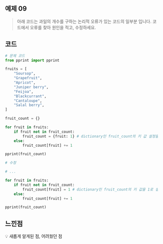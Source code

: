 ## 예제 09

> 아래 코드는 과일의 개수를 구하는 논리적 오류가 있는 코드의 일부분 입니다.
> 코드에서 오류를 찾아 원인을 적고, 수정하세요.

## 코드

```python
# 문제 코드
from pprint import pprint

fruits = [
    "Soursop",
    "Grapefruit",
    "Apricot",
    "Juniper berry",
    "Feijoa",
    "Blackcurrant",
    "Cantaloupe",
    "Salal berry",
]

fruit_count = {}

for fruit in fruits:
    if fruit not in fruit_count:
        fruit_count = {fruit: 1} # dictionary인 fruit_count의 키 값 설정을 해야한다.
    else:
        fruit_count[fruit] += 1

pprint(fruit_count)

# 수정

# ... 

for fruit in fruits:
    if fruit not in fruit_count:
        fruit_count[fruit] = 1 # dictionary인 fruit_count의 키 값을 1로 설정했다.
    else:
        fruit_count[fruit] += 1

pprint(fruit_count)

```

## 느낀점

<aside>
💡 새롭게 알게된 점, 어려웠던 점


</aside>
